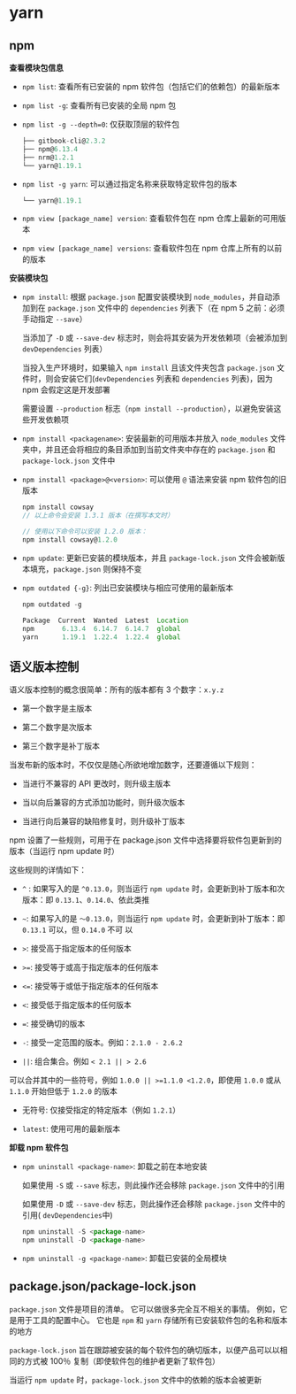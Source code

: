 # yarn

## npm

**查看模块包信息**

- `npm list`: 查看所有已安装的 npm 软件包（包括它们的依赖包）的最新版本

- `npm list -g`: 查看所有已安装的全局 npm 包

- `npm list -g --depth=0`: 仅获取顶层的软件包

  ```js
  ├── gitbook-cli@2.3.2
  ├── npm@6.13.4
  ├── nrm@1.2.1
  └── yarn@1.19.1
  ```

- `npm list -g yarn`: 可以通过指定名称来获取特定软件包的版本

  ```js
  └── yarn@1.19.1
  ```

- `npm view [package_name] version`: 查看软件包在 npm 仓库上最新的可用版本

- `npm view [package_name] versions`: 查看软件包在 npm 仓库上所有的以前的版本

**安装模块包**

- `npm install`: 根据 `package.json` 配置安装模块到 `node_modules`，并自动添加到在 `package.json` 文件中的 `dependencies` 列表下（在 npm 5 之前：必须手动指定 `--save`）

  当添加了 `-D` 或 `--save-dev` 标志时，则会将其安装为开发依赖项（会被添加到 `devDependencies` 列表）

  当投入生产环境时，如果输入 `npm install` 且该文件夹包含 `package.json` 文件时，则会安装它们(`devDependencies` 列表和 `dependencies` 列表)，因为 npm 会假定这是开发部署

  需要设置 `--production` 标志（`npm install --production`），以避免安装这些开发依赖项

- `npm install <packagename>`: 安装最新的可用版本并放入 `node_modules` 文件夹中，并且还会将相应的条目添加到当前文件夹中存在的 `package.json` 和 `package-lock.json` 文件中

- `npm install <package>@<version>`: 可以使用 `@` 语法来安装 npm 软件包的旧版本

  ```js
  npm install cowsay
  // 以上命令会安装 1.3.1 版本（在撰写本文时）

  // 使用以下命令可以安装 1.2.0 版本：
  npm install cowsay@1.2.0
  ```

- `npm update`: 更新已安装的模块版本，并且 `package-lock.json` 文件会被新版本填充，`package.json` 则保持不变

- `npm outdated {-g}`: 列出已安装模块与相应可使用的最新版本

  ```js
  npm outdated -g

  Package  Current  Wanted  Latest  Location
  npm       6.13.4  6.14.7  6.14.7  global
  yarn      1.19.1  1.22.4  1.22.4  global
  ```
  
## 语义版本控制

语义版本控制的概念很简单：所有的版本都有 3 个数字：`x.y.z`

- 第一个数字是主版本

- 第二个数字是次版本

- 第三个数字是补丁版本

当发布新的版本时，不仅仅是随心所欲地增加数字，还要遵循以下规则：

- 当进行不兼容的 API 更改时，则升级主版本

- 当以向后兼容的方式添加功能时，则升级次版本

- 当进行向后兼容的缺陷修复时，则升级补丁版本

npm 设置了一些规则，可用于在 package.json 文件中选择要将软件包更新到的版本（当运行 npm update 时）

这些规则的详情如下：

- `^` : 如果写入的是 `^0.13.0`，则当运行 `npm update` 时，会更新到补丁版本和次版本：即 `0.13.1`、`0.14.0`、依此类推

- `~`: 如果写入的是 `〜0.13.0`，则当运行 `npm update` 时，会更新到补丁版本：即 `0.13.1` 可以，但 `0.14.0` 不可
以

- `>`: 接受高于指定版本的任何版本

- `>=`: 接受等于或高于指定版本的任何版本

- `<=`: 接受等于或低于指定版本的任何版本

- `<`: 接受低于指定版本的任何版本

- `=`: 接受确切的版本

- `-`: 接受一定范围的版本。例如：`2.1.0 - 2.6.2`

- `||`: 组合集合。例如 `< 2.1 || > 2.6`

可以合并其中的一些符号，例如 `1.0.0 || >=1.1.0 <1.2.0`，即使用 `1.0.0` 或从 `1.1.0` 开始但低于 `1.2.0` 的版本

- 无符号: 仅接受指定的特定版本（例如 `1.2.1`）

- `latest`: 使用可用的最新版本

**卸载 npm 软件包**

- `npm uninstall <package-name>`: 卸载之前在本地安装

  如果使用 `-S` 或 `--save` 标志，则此操作还会移除 `package.json` 文件中的引用

  如果使用 `-D` 或 `--save-dev` 标志，则此操作还会移除 `package.json` 文件中的引用( `devDependencies`中)

  ```js
  npm uninstall -S <package-name>
  npm uninstall -D <package-name>
  ```

- `npm uninstall -g <package-name>`: 卸载已安装的全局模块

## package.json/package-lock.json

`package.json` 文件是项目的清单。 它可以做很多完全互不相关的事情。 例如，它是用于工具的配置中心。 它也是 `npm` 和 `yarn` 存储所有已安装软件包的名称和版本的地方

`package-lock.json` 旨在跟踪被安装的每个软件包的确切版本，以便产品可以以相同的方式被 100％ 复制（即使软件包的维护者更新了软件包）

当运行 `npm update` 时，`package-lock.json` 文件中的依赖的版本会被更新


